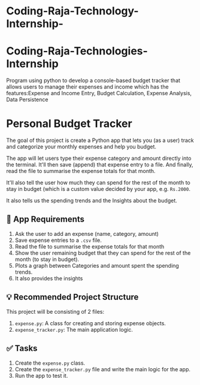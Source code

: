 # Coding-Raja-Technology-Internship-
# Coding-Raja-Technologies-Internship
Program using python to develop a console-based budget tracker that allows users to manage their expenses and income which has the features:Expense and Income Entry, Budget Calculation, Expense Analysis, Data Persistence

# Personal Budget Tracker

The goal of this project is create a Python app that lets you (as a user) track and categorize your monthly expenses and help you budget.

The app will let users type their expense category and amount directly into the terminal. It'll then save (append) that expense entry to a file. And finally, read the file to summarise the expense totals for that month.

It'll also tell the user how much they can spend for the rest of the month to stay in budget (which is a custom value decided by your app, e.g. `Rs.2000`.

It also tells us the spending trends and the Insights about the budget.

## 🎯 App Requirements

1. Ask the user to add an expense (name, category, amount)
2. Save expense entries to a `.csv` file.
3. Read the file to summarise the expense totals for that month
4. Show the user remaining budget that they can spend for the rest of the month (to stay in budget).
5. Plots a graph between Categories and amount spent the spending trends.
6. It also provides the insights

## 💡 Recommended Project Structure

This project will be consisting of 2 files:

1. `expense.py`: A class for creating and storing expense objects.
2. `expense_tracker.py`: The main application logic.

## ✅ Tasks

1. Create the `expense.py` class.
2. Create the `expense_tracker.py` file and write the main logic for the app.
3. Run the app to test it.
   
